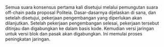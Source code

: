 Semua suara konsensus pertama kali disetujui melalui pemungutan suara off-chain pada proposal Politeia. Dasar-dasarnya dijelaskan di sana, dan setelah disetujui, pekerjaan pengembangan yang diperlukan akan dilanjutkan. Setelah pekerjaan pengembangan selesai, pekerjaan tersebut ditinjau dan digabungkan ke dalam basis kode. Kemudian versi jaringan untuk versi blok dan pasak akan digabungkan. Ini memulai proses peningkatan jaringan.